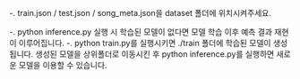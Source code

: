 -. train.json / test.json / song_meta.json을 dataset 폴더에 위치시켜주세요. 

-. python inference.py 실행 시 학습된 모델이 없다면 모델 학습 이후 예측 결과 재현이 이루어집니다.
-. python train.py를 실행시키면 ./train 폴더에 학습된 모델이 생성됩니다. 
   생성된 모델을 상위폴더로 이동시킨 후 python inference.py를 실행하면 새로운 모델을 이용할 수 있습니다.
   
   
  
